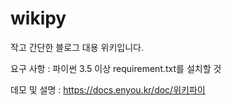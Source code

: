 # wikipy
작고 간단한 블로그 대용 위키입니다.

요구 사항 : 파이썬 3.5 이상
requirement.txt를 설치할 것

데모 및 설명 :
https://docs.enyou.kr/doc/위키파이
